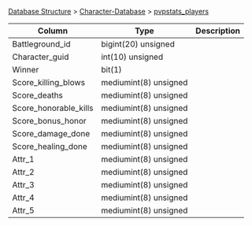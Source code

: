 [Database Structure](Database-Structure) > [Character-Database](Character-Database) > [pvpstats_players](pvpstats_players)

Column | Type | Description
--- | --- | ---
Battleground_id | bigint(20) unsigned | 
Character_guid | int(10) unsigned | 
Winner | bit(1) | 
Score_killing_blows | mediumint(8) unsigned | 
Score_deaths | mediumint(8) unsigned | 
Score_honorable_kills | mediumint(8) unsigned | 
Score_bonus_honor | mediumint(8) unsigned | 
Score_damage_done | mediumint(8) unsigned | 
Score_healing_done | mediumint(8) unsigned | 
Attr_1 | mediumint(8) unsigned | 
Attr_2 | mediumint(8) unsigned | 
Attr_3 | mediumint(8) unsigned | 
Attr_4 | mediumint(8) unsigned | 
Attr_5 | mediumint(8) unsigned | 
